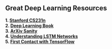 ## Great Deep Learning Resources

**1. [Stanford CS231n](http://cs231n.stanford.edu/syllabus.html)**  
**2. [Deep Learning Book](http://www.deeplearningbook.org/)**  
**3. [ArXiv Sanity](http://www.arxiv-sanity.com/)**  
**4. [Understanding LSTM Networks](http://colah.github.io/posts/2015-08-Understanding-LSTMs/)**  
**5. [First Contact with TensorFlow](http://www.jorditorres.org/first-contact-with-tensorflow/)**


